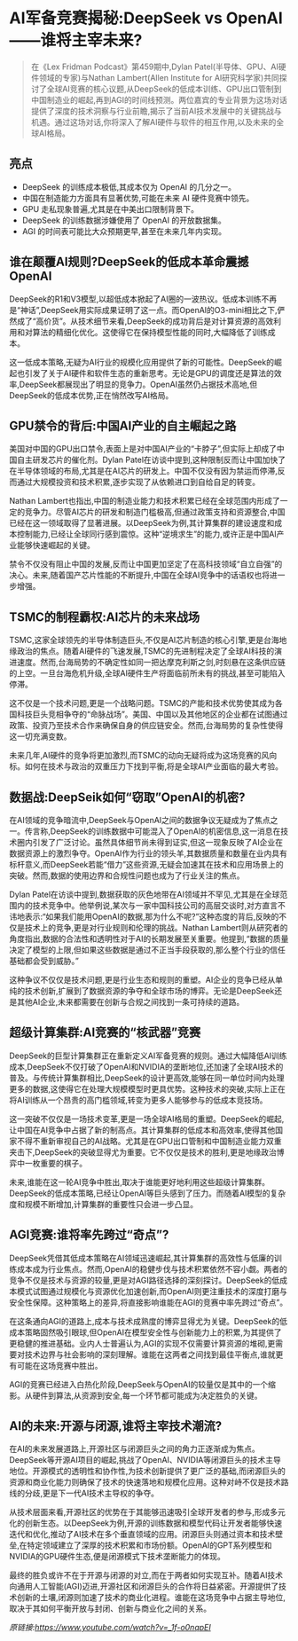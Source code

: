 # AI军备竞赛揭秘:DeepSeek vs OpenAI——谁将主宰未来?

>在《Lex Fridman Podcast》第459期中,Dylan Patel(半导体、GPU、AI硬件领域的专家)与Nathan Lambert(Allen Institute for AI研究科学家)共同探讨了全球AI竞赛的核心议题,从DeepSeek的低成本训练、GPU出口管制到中国制造业的崛起,再到AGI的时间线预测。两位嘉宾的专业背景为这场对话提供了深度的技术洞察与行业前瞻,揭示了当前AI技术发展中的关键挑战与机遇。通过这场对话,你将深入了解AI硬件与软件的相互作用,以及未来的全球AI格局。

## 亮点
- DeepSeek 的训练成本极低,其成本仅为 OpenAI 的几分之一。
- 中国在制造能力方面具有显著优势,可能在未来 AI 硬件竞赛中领先。
- GPU 走私现象普遍,尤其是在中美出口限制背景下。
- DeepSeek 的训练数据涉嫌使用了 OpenAI 的开放数据集。
- AGI 的时间表可能比大众预期更早,甚至在未来几年内实现。

## 谁在颠覆AI规则?DeepSeek的低成本革命震撼OpenAI
DeepSeek的R1和V3模型,以超低成本掀起了AI圈的一波热议。低成本训练不再是“神话”,DeepSeek用实际成果证明了这一点。而OpenAI的O3-mini相比之下,俨然成了“高价货”。从技术细节来看,DeepSeek的成功背后是对计算资源的高效利用和对算法的精细化优化。这使得它在保持模型性能的同时,大幅降低了训练成本。

这一低成本策略,无疑为AI行业的规模化应用提供了新的可能性。DeepSeek的崛起也引发了关于AI硬件和软件生态的重新思考。无论是GPU的调度还是算法的效率,DeepSeek都展现出了明显的竞争力。OpenAI虽然仍占据技术高地,但DeepSeek的低成本优势,正在悄然改写AI格局。

## GPU禁令的背后:中国AI产业的自主崛起之路
美国对中国的GPU出口禁令,表面上是对中国AI产业的“卡脖子”,但实际上却成了中国自主研发芯片的催化剂。Dylan Patel在访谈中提到,这种限制反而让中国加快了在半导体领域的布局,尤其是在AI芯片的研发上。中国不仅没有因为禁运而停滞,反而通过大规模投资和技术积累,逐步实现了从依赖进口到自给自足的转变。

Nathan Lambert也指出,中国的制造业能力和技术积累已经在全球范围内形成了一定的竞争力。尽管AI芯片的研发和制造门槛极高,但通过政策支持和资源整合,中国已经在这一领域取得了显著进展。以DeepSeek为例,其计算集群的建设速度和成本控制能力,已经让全球同行感到震惊。这种“逆境求生”的能力,或许正是中国AI产业能够快速崛起的关键。

禁令不仅没有阻止中国的发展,反而让中国更加坚定了在高科技领域“自立自强”的决心。未来,随着国产芯片性能的不断提升,中国在全球AI竞争中的话语权也将进一步增强。

## TSMC的制程霸权:AI芯片的未来战场
TSMC,这家全球领先的半导体制造巨头,不仅是AI芯片制造的核心引擎,更是台海地缘政治的焦点。随着AI硬件的飞速发展,TSMC的先进制程决定了全球AI科技的演进速度。然而,台海局势的不确定性如同一把达摩克利斯之剑,时刻悬在这条供应链的上空。一旦台海危机升级,全球AI硬件生产将面临前所未有的挑战,甚至可能陷入停滞。

这不仅是一个技术问题,更是一个战略问题。TSMC的产能和技术优势使其成为各国科技巨头竞相争夺的“命脉战场”。美国、中国以及其他地区的企业都在试图通过政策、投资乃至技术合作来确保自身的供应链安全。然而,台海局势的复杂性使得这一切充满变数。

未来几年,AI硬件的竞争将更加激烈,而TSMC的动向无疑将成为这场竞赛的风向标。如何在技术与政治的双重压力下找到平衡,将是全球AI产业面临的最大考验。

## 数据战:DeepSeik如何“窃取”OpenAI的机密?
在AI领域的竞争暗流中,DeepSeek与OpenAI之间的数据争议无疑成为了焦点之一。传言称,DeepSeek的训练数据中可能混入了OpenAI的机密信息,这一消息在技术圈内引发了广泛讨论。虽然具体细节尚未得到证实,但这一现象反映了AI企业在数据资源上的激烈争夺。OpenAI作为行业的领头羊,其数据质量和数量在业内具有标杆意义,而DeepSeek若能“借力”这些资源,无疑会加速其在技术和应用场景上的突破。然而,数据的使用边界和合规性问题也成为了行业关注的焦点。

Dylan Patel在访谈中提到,数据获取的灰色地带在AI领域并不罕见,尤其是在全球范围内的技术竞争中。他举例说,某次与一家中国科技公司的高层交谈时,对方直言不讳地表示:“如果我们能用OpenAI的数据,那为什么不呢?”这种态度的背后,反映的不仅是技术上的竞争,更是对行业规则和伦理的挑战。Nathan Lambert则从研究者的角度指出,数据的合法性和透明性对于AI的长期发展至关重要。他提到,“数据的质量决定了模型的上限,但如果这些数据是通过不正当手段获取的,那么整个行业的信任基础都会受到威胁。”

这种争议不仅仅是技术问题,更是行业生态和规则的重塑。AI企业的竞争已经从单纯的技术创新,扩展到了数据资源的争夺和全球市场的博弈。无论是DeepSeek还是其他AI企业,未来都需要在创新与合规之间找到一条可持续的道路。

## 超级计算集群:AI竞赛的“核武器”竞赛
DeepSeek的巨型计算集群正在重新定义AI军备竞赛的规则。通过大幅降低AI训练成本,DeepSeek不仅打破了OpenAI和NVIDIA的垄断地位,还加速了全球AI技术的普及。与传统计算集群相比,DeepSeek的设计更高效,能够在同一单位时间内处理更多的数据,这使得它在处理大规模模型时更具优势。这种技术的突破,实际上正在将AI训练从一个昂贵的高门槛领域,转变为更多人能够参与的低成本竞技场。

这一突破不仅仅是一场技术变革,更是一场全球AI格局的重塑。DeepSeek的崛起,让中国在AI竞争中占据了新的制高点。其计算集群的低成本和高效率,使得其他国家不得不重新审视自己的AI战略。尤其是在GPU出口管制和中国制造业能力双重夹击下,DeepSeek的突破显得尤为重要。它不仅仅是技术的胜利,更是地缘政治博弈中一枚重要的棋子。

未来,谁能在这一轮AI竞争中胜出,取决于谁能更好地利用这些超级计算集群。DeepSeek的低成本策略,已经让OpenAI等巨头感到了压力。而随着AI模型的复杂度和规模不断增加,计算集群的重要性只会进一步凸显。

## AGI竞赛:谁将率先跨过“奇点”?
DeepSeek凭借其低成本策略在AI领域迅速崛起,其计算集群的高效性与低廉的训练成本成为行业焦点。然而,OpenAI的稳健步伐与技术积累依然不容小觑。两者的竞争不仅是技术与资源的较量,更是对AGI路径选择的深刻探讨。DeepSeek的低成本模式试图通过规模化与资源优化加速创新,而OpenAI则更注重技术的深度打磨与安全性保障。这种策略上的差异,将直接影响谁能在AGI的竞赛中率先跨过“奇点”。

在这条通向AGI的道路上,成本与技术成熟度的博弈显得尤为关键。DeepSeek的低成本策略固然吸引眼球,但OpenAI在模型安全性与创新能力上的积累,为其提供了更稳健的推进基础。业内人士普遍认为,AGI的实现不仅需要计算资源的堆砌,更需要对技术边界与社会影响的深刻理解。谁能在这两者之间找到最佳平衡点,谁就更有可能在这场竞赛中胜出。

AGI的竞赛已经进入白热化阶段,DeepSeek与OpenAI的较量仅是其中的一个缩影。从硬件到算法,从资源到安全,每一个环节都可能成为决定胜负的关键。

## AI的未来:开源与闭源,谁将主宰技术潮流?
在AI的未来发展道路上,开源社区与闭源巨头之间的角力正逐渐成为焦点。DeepSeek等开源AI项目的崛起,挑战了OpenAI、NVIDIA等闭源巨头的技术主导地位。开源模式的透明性和协作性,为技术创新提供了更广泛的基础,而闭源巨头的资源和商业化能力则确保了技术的快速落地和规模化应用。这种对峙不仅是技术路线的分歧,更是下一代AI技术主导权的争夺。

从技术层面来看,开源社区的优势在于其能够迅速吸引全球开发者的参与,形成多元化的创新生态。以DeepSeek为例,开源的训练数据和模型代码让开发者能够快速迭代和优化,推动了AI技术在多个垂直领域的应用。闭源巨头则通过资本和技术壁垒,在特定领域建立了深厚的技术积累和市场份额。OpenAI的GPT系列模型和NVIDIA的GPU硬件生态,便是闭源模式下技术垄断能力的体现。

最终的胜负或许不在于开源与闭源的对立,而在于两者如何实现互补。随着AI技术向通用人工智能(AGI)迈进,开源社区和闭源巨头的合作将日益紧密。开源提供了技术创新的土壤,闭源则加速了技术的商业化进程。谁能在这场竞争中占据主导地位,取决于其如何平衡开放与封闭、创新与商业化之间的关系。

_原链接:https://www.youtube.com/watch?v=_1f-o0nqpEI_